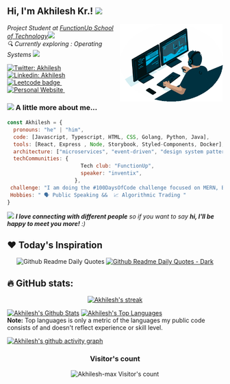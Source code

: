 <h2> Hi, I'm Akhilesh Kr.!  <img src="https://media.giphy.com/media/WUm2STzv0N5fl3ezyr/giphy.gif" width="50"></h2>
<img align='right' src="output-onlinegiftools.gif" width="240">
<p><em>Project Student at <a href="https://www.functionupuniversity.com/">FunctionUp School of Technology</a><img src="https://media.giphy.com/media/fYSnHlufseco8Fh93Z/giphy.gif" width="30"></br> 🔍 Currently exploring : Operating Systems <img src="https://media.giphy.com/media/WUlplcMpOCEmTGBtBW/giphy.gif" width="30"> 
</em></p>

[![Twitter: Akhilesh](https://img.shields.io/twitter/follow/AKY241005?style=social)](https://twitter.com/aky241005) &nbsp;&nbsp;
[![Linkedin: Akhilesh](https://img.shields.io/badge/-AkhileshKr.-blue?style=flat-square&logo=Linkedin&logoColor=white&link=https://www.linkedin.com/in/thaianebraga/)](https://www.linkedin.com/in/akhilesh-kr-yadav) &nbsp;&nbsp;
<a href="https://leetcode.com/Akhilesh-max/">
    <img src="https://img.shields.io/badge/-LeetCode-black?style=social&logo=Leetcode" alt="Leetcode badge">
</a> &nbsp;&nbsp;
<a href="https://http://akhileshkr.unaux.com/">
    <img src="https://img.shields.io/badge/-Personal Website-black?style=social&logo=WordPress" alt="Personal Website">
</a> &nbsp;&nbsp;
### <img src="https://media.giphy.com/media/VgCDAzcKvsR6OM0uWg/giphy.gif" width="50"> A little more about me...  

```javascript
const Akhilesh = {
  pronouns: "he" | "him",
  code: [Javascript, Typescript, HTML, CSS, Golang, Python, Java],
  tools: [React, Express , Node, Storybook, Styled-Components, Docker],
  architecture: ["microservices", "event-driven", "design system pattern"],
  techCommunities: {
                        Tech club: "FunctionUp",
                        speaker: "inventix",
                      },
 challenge: "I am doing the #100DaysOfCode challenge focused on MERN, Besides DSA"
 Hobbies: " 🗣️ Public Speaking &&  📈 Algorithmic Trading "
}
```

<img src="https://media.giphy.com/media/LnQjpWaON8nhr21vNW/giphy.gif" width="60"> <em><b>I love connecting with different people</b> so if you want to say <b>hi, I'll be happy to meet you more!</b> :)</em>

## ❤️ Today's Inspiration
<p align="center">
  <img src="https://readme-daily-quotes.vercel.app/api?font=merienda" alt="Github Readme Daily Quotes">
  <a href="https://github.com/cheehwatang/github-readme-daily-quotes#gh-dark-mode-only">
    <img src="https://readme-daily-quotes.vercel.app/api?theme=dark#gh-dark-mode-only" alt="Github Readme Daily Quotes - Dark">
  </a>
</p>



##                        🔥 GitHub stats:

<p align="center">
  <a href="https://github.com/Akhilesh-max">
    <img title="GitHub Stats" alt="Akhilesh's streak" src="https://streak-stats.demolab.com/?user=Akhilesh-max&layout=compact&theme=react&hide_border=true&bg_color=1F222E&title_color=F85D7F&icon_color=F8D866"/>
  </a>
</p>

<p align="left">
  <a href="https://github.com/Akhilesh-max"><img alt="Akhilesh's Github Stats" src="https://github-readme-stats.vercel.app/api?username=Akhilesh-max&show_icons=true&include_all_commits=true&count_private=true&theme=react&hide_border=true&bg_color=1F222E&title_color=F85D7F&rank_icon=github&icon_color=F8D866" height="192px"/></a>
  <a href="https://github.com/Akhilesh-max"><img alt="Akhilesh's Top Languages" src="https://github-readme-stats.vercel.app/api/top-langs/?username=Akhilesh-max&layout=compact&theme=react&hide_border=true&bg_color=1F222E&title_color=F85D7F&icon_color=F8D866&hide=HTML,Jupyter%20Notebook" height="192px"/></a>

  <br/>
  <b>Note:</b> Top languages is only a metric of the languages my public code consists of and doesn't reflect experience or skill level.
</p>


[![Akhilesh's github activity graph](https://github-readme-activity-graph.vercel.app/graph?username=Akhilesh-max&bg_color=1F222E&color=F8D866&line=F85D7F&point=FFFFFF&area=true&hide_border=true)](https://github.com/Akhilesh-max/github-readme-activity-graph)
<h3 align="center">Visitor's count</h3>
<p align="center"><img src="https://profile-counter.glitch.me/{Akhilesh-max}/count.svg/" alt="Akhilesh-max Visitor's count" /></p>

